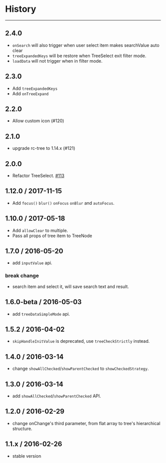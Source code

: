 # History
---

## 2.4.0

- `onSearch` will also trigger when user select item makes searchValue auto clear
- `treeExpandedKeys` will be restore when TreeSelect exit filter mode.
- `loadData` will not trigger when in filter mode.

## 2.3.0

- Add `treeExpandedKeys`
- Add `onTreeExpand`

## 2.2.0

- Allow custom icon (#120)

## 2.1.0

- upgrade rc-tree to 1.14.x (#121)

## 2.0.0

- Refactor TreeSelect. [#113](https://github.com/react-component/tree-select/pull/113)

## 1.12.0 / 2017-11-15

- Add `focus()` `blur()` `onFocus` `onBlur` and `autoFocus`.

## 1.10.0 / 2017-05-18

- Add `allowClear` to multiple.
- Pass all props of tree item to TreeNode

## 1.7.0 / 2016-05-20
- add `inputValue` api.

### break change
- search item and select it, will save search text and result.

## 1.6.0-beta / 2016-05-03
- add `treeDataSimpleMode` api.

## 1.5.2 / 2016-04-02
- `skipHandleInitValue` is deprecated, use `treeCheckStrictly` instead.

## 1.4.0 / 2016-03-14
- change `showAllChecked`/`showParentChecked` to `showCheckedStrategy`.

## 1.3.0 / 2016-03-14
- add `showAllChecked`/`showParentChecked` API.

## 1.2.0 / 2016-02-29
- change onChange's third parameter, from flat array to tree's hierarchical structure.

## 1.1.x / 2016-02-26
- stable version
